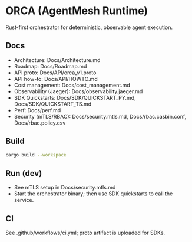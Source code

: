 # ORCA (AgentMesh Runtime)

Rust-first orchestrator for deterministic, observable agent execution.

## Docs
- Architecture: Docs/Architecture.md
- Roadmap: Docs/Roadmap.md
- API proto: Docs/API/orca_v1.proto
- API how-to: Docs/API/HOWTO.md
- Cost management: Docs/cost_management.md
- Observability (Jaeger): Docs/observability.jaeger.md
- SDK Quickstarts: Docs/SDK/QUICKSTART_PY.md, Docs/SDK/QUICKSTART_TS.md
- Perf: Docs/perf.md
- Security (mTLS/RBAC): Docs/security.mtls.md, Docs/rbac.casbin.conf, Docs/rbac.policy.csv

## Build
```bash
cargo build --workspace
```

## Run (dev)
- See mTLS setup in Docs/security.mtls.md
- Start the orchestrator binary; then use SDK quickstarts to call the service.

## CI
See .github/workflows/ci.yml; proto artifact is uploaded for SDKs.
